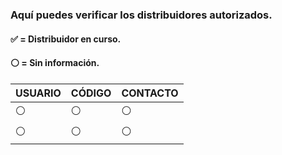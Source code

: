 ### Aquí puedes verificar los distribuidores autorizados.
#### ✅ = Distribuidor en curso.
#### ⚪ = Sin información.

| USUARIO          |   CÓDIGO                | CONTACTO   
| ------------     | ------------            | ------------
| ⚪        | ⚪               |  ⚪
| ⚪        | ⚪               |  ⚪

